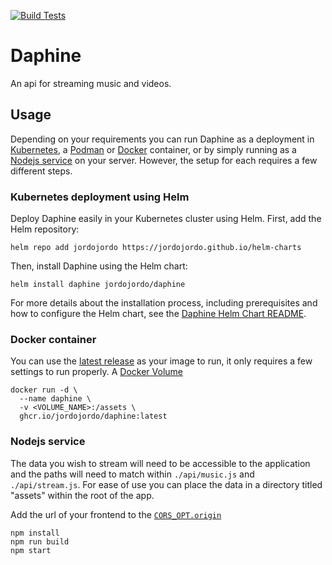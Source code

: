 [![Build Tests](https://github.com/jordojordo/daphine/actions/workflows/test-build.yaml/badge.svg)](https://github.com/jordojordo/daphine/actions/workflows/test-build.yaml)

# Daphine

An api for streaming music and videos.

## Usage

Depending on your requirements you can run Daphine as a deployment in [Kubernetes](https://kubernetes.io/docs/concepts/workloads/controllers/deployment/), a [Podman](https://podman.io/docs#running-a-container) or [Docker](https://docs.docker.com/engine/reference/commandline/container/) container, or by simply running as a [Nodejs service](https://nodejs.org/dist/latest-v18.x/docs/api/synopsis.html) on your server. However, the setup for each requires a few different steps.

### Kubernetes deployment using Helm

Deploy Daphine easily in your Kubernetes cluster using Helm. First, add the Helm repository:

```console
helm repo add jordojordo https://jordojordo.github.io/helm-charts
```

Then, install Daphine using the Helm chart:

```console
helm install daphine jordojordo/daphine
```

For more details about the installation process, including prerequisites and how to configure the Helm chart, see the [Daphine Helm Chart README](https://github.com/jordojordo/helm-charts/tree/master/charts/daphine).

### Docker container

You can use the [latest release](https://github.com/jordojordo/daphine/pkgs/container/daphine) as your image to run, it only requires a few settings to run properly. A [Docker Volume](https://docs.docker.com/storage/volumes/) 

```console
docker run -d \
  --name daphine \
  -v <VOLUME_NAME>:/assets \
  ghcr.io/jordojordo/daphine:latest
```

### Nodejs service

The data you wish to stream will need to be accessible to the application and the paths will need to match within `./api/music.js` and `./api/stream.js`. For ease of use you can place the data in a directory titled "assets" within the root of the app.

Add the url of your frontend to the [`CORS_OPT.origin`](https://github.com/jordojordo/daphine/blob/30156b0c2523f938e98f34c516116a4de3100933/app.js#L18)

```console
npm install
npm run build
npm start
```